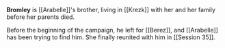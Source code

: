 **Bromley** is [[Arabelle]]'s brother, living in [[Krezk]] with her and her family before her parents died.

Before the beginning of the campaign, he left for [[Berez]], and [[Arabelle]] has been trying to find him. She finally reunited with him in [[Session 35]].